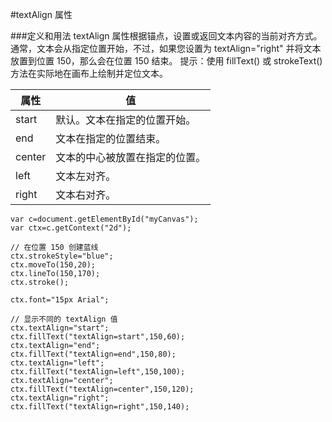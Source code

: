 #textAlign 属性

###定义和用法
textAlign 属性根据锚点，设置或返回文本内容的当前对齐方式。
通常，文本会从指定位置开始，不过，如果您设置为 textAlign="right" 并将文本放置到位置 150，那么会在位置 150 结束。
提示：使用 fillText() 或 strokeText() 方法在实际地在画布上绘制并定位文本。



|属性|值
|-----|----|
|start   |默认。文本在指定的位置开始。
|end     |文本在指定的位置结束。
|center  |文本的中心被放置在指定的位置。
|left    |文本左对齐。
|right   |文本右对齐。



```
var c=document.getElementById("myCanvas");
var ctx=c.getContext("2d");

// 在位置 150 创建蓝线
ctx.strokeStyle="blue";
ctx.moveTo(150,20);
ctx.lineTo(150,170);
ctx.stroke();

ctx.font="15px Arial";

// 显示不同的 textAlign 值
ctx.textAlign="start";
ctx.fillText("textAlign=start",150,60);
ctx.textAlign="end";
ctx.fillText("textAlign=end",150,80);
ctx.textAlign="left";
ctx.fillText("textAlign=left",150,100);
ctx.textAlign="center";
ctx.fillText("textAlign=center",150,120);
ctx.textAlign="right";
ctx.fillText("textAlign=right",150,140);


```